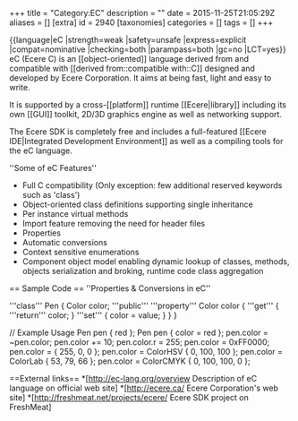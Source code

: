 +++
title = "Category:EC"
description = ""
date = 2015-11-25T21:05:29Z
aliases = []
[extra]
id = 2940
[taxonomies]
categories = []
tags = []
+++

{{language|eC
|strength=weak
|safety=unsafe
|express=explicit
|compat=nominative
|checking=both
|parampass=both
|gc=no
|LCT=yes}}
eC (Ecere C) is an [[object-oriented]] language derived from and compatible with [[derived from::compatible with::C]] designed and developed by Ecere Corporation. It aims at being fast, light and easy to write.

It is supported by a cross-[[platform]] runtime [[Ecere|library]] including its own [[GUI]] toolkit, 2D/3D graphics engine as well as networking support.

The Ecere SDK is completely free and includes a full-featured [[Ecere IDE|Integrated Development Environment]] as well as a compiling tools for the eC language.

''Some of eC Features''

* Full C compatibility (Only exception: few additional reserved keywords such as 'class')
* Object-oriented class definitions supporting single inheritance
* Per instance virtual methods
* Import feature removing the need for header files
* Properties
* Automatic conversions
* Context sensitive enumerations
* Component object model enabling dynamic lookup of classes, methods, objects serialization and broking, runtime code class aggregation

== Sample Code ==
''Properties & Conversions in eC''

 '''class''' Pen
 {
    Color color;
    '''public''' '''property''' Color color
    {
       '''get''' { '''return''' color; }
       '''set''' { color = value; }
    }
 }
 
 // Example Usage
 Pen pen { red };
 Pen pen { color = red };
 pen.color = ~pen.color; 
 pen.color += 10;
 pen.color.r = 255;
 pen.color = 0xFF0000;
 pen.color = { 255, 0, 0 };
 pen.color = ColorHSV { 0, 100, 100 };
 pen.color = ColorLab { 53, 79, 66 };
 pen.color = ColorCMYK { 0, 100, 100, 0 };

==External links==
*[http://ec-lang.org/overview Description of eC language on official web site]
*[http://ecere.ca/ Ecere Corporation's web site]
*[http://freshmeat.net/projects/ecere/ Ecere SDK project on FreshMeat]
